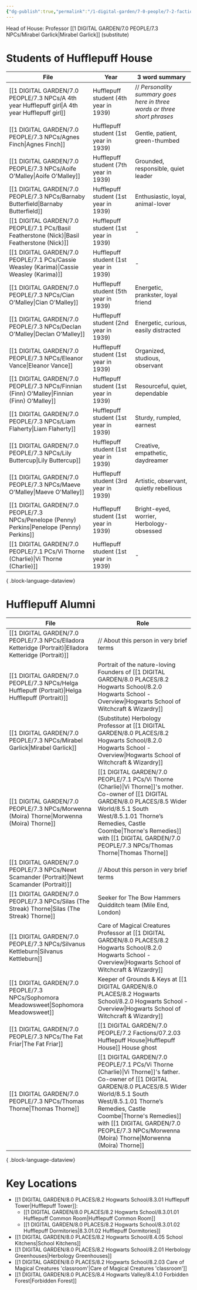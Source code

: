 ```yaml
---
{"dg-publish":true,"permalink":"/1-digital-garden/7-0-people/7-2-factions/07-2-03-hufflepuff-house/"}
---
```


Head of House: Professor [[1 DIGITAL GARDEN/7.0 PEOPLE/7.3 NPCs/Mirabel Garlick\|Mirabel Garlick]] (substitute)

# Students of Hufflepuff House

| File                                                                                               | Year                                  | 3 word summary                                                           |
| -------------------------------------------------------------------------------------------------- | ------------------------------------- | ------------------------------------------------------------------------ |
| [[1 DIGITAL GARDEN/7.0 PEOPLE/7.3 NPCs/A 4th year Hufflepuff girl\|A 4th year Hufflepuff girl]] | Hufflepuff student (4th year in 1939) | // *Personality summary goes here in three words or three short phrases* |
| [[1 DIGITAL GARDEN/7.0 PEOPLE/7.3 NPCs/Agnes Finch\|Agnes Finch]]                               | Hufflepuff student (1st year in 1939) | Gentle, patient, green-thumbed                                           |
| [[1 DIGITAL GARDEN/7.0 PEOPLE/7.3 NPCs/Aoife O'Malley\|Aoife O'Malley]]                         | Hufflepuff student (7th year in 1939) | Grounded, responsible, quiet leader                                      |
| [[1 DIGITAL GARDEN/7.0 PEOPLE/7.3 NPCs/Barnaby Butterfield\|Barnaby Butterfield]]               | Hufflepuff student (1st year in 1939) | Enthusiastic, loyal, animal-lover                                        |
| [[1 DIGITAL GARDEN/7.0 PEOPLE/7.1 PCs/Basil Featherstone (Nick)\|Basil Featherstone (Nick)]]    | Hufflepuff student (1st year in 1939) | \-                                                                       |
| [[1 DIGITAL GARDEN/7.0 PEOPLE/7.1 PCs/Cassie Weasley (Karima)\|Cassie Weasley (Karima)]]        | Hufflepuff student (1st year in 1939) | \-                                                                       |
| [[1 DIGITAL GARDEN/7.0 PEOPLE/7.3 NPCs/Cian O'Malley\|Cian O'Malley]]                           | Hufflepuff student (5th year in 1939) | Energetic, prankster, loyal friend                                       |
| [[1 DIGITAL GARDEN/7.0 PEOPLE/7.3 NPCs/Declan O'Malley\|Declan O'Malley]]                       | Hufflepuff student (2nd year in 1939) | Energetic, curious, easily distracted                                    |
| [[1 DIGITAL GARDEN/7.0 PEOPLE/7.3 NPCs/Eleanor Vance\|Eleanor Vance]]                           | Hufflepuff student (1st year in 1939) | Organized, studious, observant                                           |
| [[1 DIGITAL GARDEN/7.0 PEOPLE/7.3 NPCs/Finnian (Finn) O'Malley\|Finnian (Finn) O'Malley]]       | Hufflepuff student (1st year in 1939) | Resourceful, quiet, dependable                                           |
| [[1 DIGITAL GARDEN/7.0 PEOPLE/7.3 NPCs/Liam Flaherty\|Liam Flaherty]]                           | Hufflepuff student (1st year in 1939) | Sturdy, rumpled, earnest                                                 |
| [[1 DIGITAL GARDEN/7.0 PEOPLE/7.3 NPCs/Lily Buttercup\|Lily Buttercup]]                         | Hufflepuff student (1st year in 1939) | Creative, empathetic, daydreamer                                         |
| [[1 DIGITAL GARDEN/7.0 PEOPLE/7.3 NPCs/Maeve O'Malley\|Maeve O'Malley]]                         | Hufflepuff student (3rd year in 1939) | Artistic, observant, quietly rebellious                                  |
| [[1 DIGITAL GARDEN/7.0 PEOPLE/7.3 NPCs/Penelope (Penny) Perkins\|Penelope (Penny) Perkins]]     | Hufflepuff student (1st year in 1939) | Bright-eyed, worrier, Herbology-obsessed                                 |
| [[1 DIGITAL GARDEN/7.0 PEOPLE/7.1 PCs/Vi Thorne (Charlie)\|Vi Thorne (Charlie)]]                | Hufflepuff student (1st year in 1939) | \-                                                                       |

{ .block-language-dataview}

# Hufflepuff Alumni
| File                                                                                                       | Role                                                                                                                                                       |
| ---------------------------------------------------------------------------------------------------------- | ---------------------------------------------------------------------------------------------------------------------------------------------------------- |
| [[1 DIGITAL GARDEN/7.0 PEOPLE/7.3 NPCs/Elladora Ketteridge (Portrait)\|Elladora Ketteridge (Portrait)]] | // About this person in very brief terms                                                                                                                   |
| [[1 DIGITAL GARDEN/7.0 PEOPLE/7.3 NPCs/Helga Hufflepuff (Portrait)\|Helga Hufflepuff (Portrait)]]       | Portrait of the nature-loving Founders of [[1 DIGITAL GARDEN/8.0 PLACES/8.2 Hogwarts School/8.2.0 Hogwarts School - Overview\|Hogwarts School of Witchcraft & Wizardry]]                                   |
| [[1 DIGITAL GARDEN/7.0 PEOPLE/7.3 NPCs/Mirabel Garlick\|Mirabel Garlick]]                               | (Substitute) Herbology Professor at [[1 DIGITAL GARDEN/8.0 PLACES/8.2 Hogwarts School/8.2.0 Hogwarts School - Overview\|Hogwarts School of Witchcraft & Wizardry]]                                         |
| [[1 DIGITAL GARDEN/7.0 PEOPLE/7.3 NPCs/Morwenna (Moira) Thorne\|Morwenna (Moira) Thorne]]               | [[1 DIGITAL GARDEN/7.0 PEOPLE/7.1 PCs/Vi Thorne (Charlie)\|Vi Thorne]]'s mother. Co-owner of [[1 DIGITAL GARDEN/8.0 PLACES/8.5 Wider World/8.5.1 South West/8.5.1.01 Thorne’s Remedies, Castle Coombe\|Thorne's Remedies]] with [[1 DIGITAL GARDEN/7.0 PEOPLE/7.3 NPCs/Thomas Thorne\|Thomas Thorne]]           |
| [[1 DIGITAL GARDEN/7.0 PEOPLE/7.3 NPCs/Newt Scamander (Portrait)\|Newt Scamander (Portrait)]]           | // About this person in very brief terms                                                                                                                   |
| [[1 DIGITAL GARDEN/7.0 PEOPLE/7.3 NPCs/Silas (The Streak) Thorne\|Silas (The Streak) Thorne]]           | Seeker for The Bow Hammers Quidditch team (Mile End, London)                                                                                               |
| [[1 DIGITAL GARDEN/7.0 PEOPLE/7.3 NPCs/Silvanus Kettleburn\|Silvanus Kettleburn]]                       | Care of Magical Creatures Professor at [[1 DIGITAL GARDEN/8.0 PLACES/8.2 Hogwarts School/8.2.0 Hogwarts School - Overview\|Hogwarts School of Witchcraft & Wizardry]]                                      |
| [[1 DIGITAL GARDEN/7.0 PEOPLE/7.3 NPCs/Sophomora Meadowsweet\|Sophomora Meadowsweet]]                   | Keeper of Grounds & Keys at [[1 DIGITAL GARDEN/8.0 PLACES/8.2 Hogwarts School/8.2.0 Hogwarts School - Overview\|Hogwarts School of Witchcraft & Wizardry]]                                                 |
| [[1 DIGITAL GARDEN/7.0 PEOPLE/7.3 NPCs/The Fat Friar\|The Fat Friar]]                                   | [[1 DIGITAL GARDEN/7.0 PEOPLE/7.2 Factions/07.2.03 Hufflepuff House\|Hufflepuff House]] House ghost                                                                                                 |
| [[1 DIGITAL GARDEN/7.0 PEOPLE/7.3 NPCs/Thomas Thorne\|Thomas Thorne]]                                   | [[1 DIGITAL GARDEN/7.0 PEOPLE/7.1 PCs/Vi Thorne (Charlie)\|Vi Thorne]]'s father. Co-owner of [[1 DIGITAL GARDEN/8.0 PLACES/8.5 Wider World/8.5.1 South West/8.5.1.01 Thorne’s Remedies, Castle Coombe\|Thorne's Remedies]] with [[1 DIGITAL GARDEN/7.0 PEOPLE/7.3 NPCs/Morwenna (Moira) Thorne\|Morwenna (Moira) Thorne]] |

{ .block-language-dataview}

# Key Locations
- [[1 DIGITAL GARDEN/8.0 PLACES/8.2 Hogwarts School/8.3.01 Hufflepuff Tower\|Hufflepuff Tower]]:
	- [[1 DIGITAL GARDEN/8.0 PLACES/8.2 Hogwarts School/8.3.01.01 Hufflepuff Common Room\|Hufflepuff Common Room]]
	- [[1 DIGITAL GARDEN/8.0 PLACES/8.2 Hogwarts School/8.3.01.02 Hufflepuff Dormitories\|8.3.01.02 Hufflepuff Dormitories]]
- [[1 DIGITAL GARDEN/8.0 PLACES/8.2 Hogwarts School/8.4.05 School Kitchens\|School Kitchens]]
- [[1 DIGITAL GARDEN/8.0 PLACES/8.2 Hogwarts School/8.2.01 Herbology Greenhouses\|Herbology Greenhouses]]
- [[1 DIGITAL GARDEN/8.0 PLACES/8.2 Hogwarts School/8.2.03 Care of Magical Creatures 'classroom'\|Care of Magical Creatures 'classroom']]
- [[1 DIGITAL GARDEN/8.0 PLACES/8.4 Hogwarts Valley/8.4.1.0 Forbidden Forest\|Forbidden Forest]]
